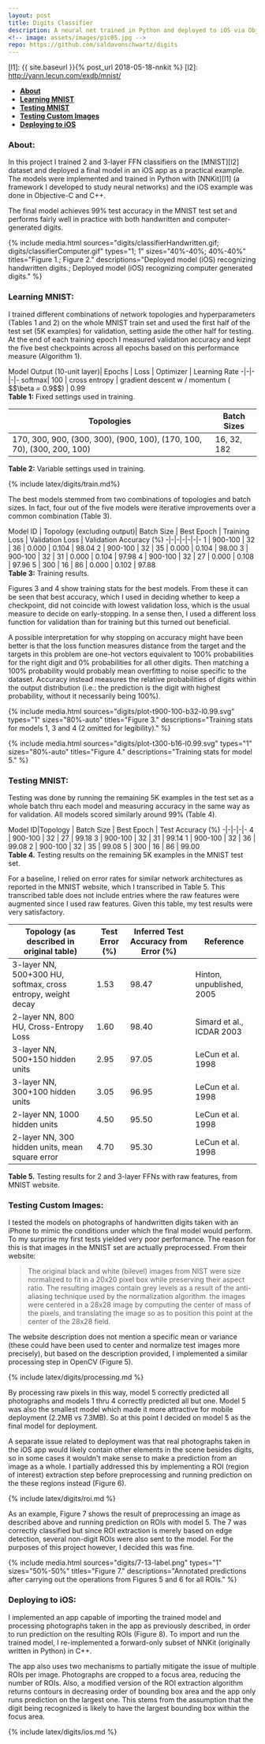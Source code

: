 ```yaml
---
layout: post
title: Digits Classifier
description: A neural net trained in Python and deployed to iOS via Objective-C++
<!-- image: assets/images/pic05.jpg -->
repo: https://github.com/saldavonschwartz/digits
---
```

<!-- Links: -->
[l1]: {{ site.baseurl }}{% post_url 2018-05-18-nnkit %}
[l2]: http://yann.lecun.com/exdb/mnist/

- **[About](#1)**
- **[Learning MNIST](#2)**
- **[Testing MNIST](#3)**
- **[Testing Custom Images](#4)**
- **[Deploying to iOS](#5)**

### <a class="toc_item" name="1"></a>About:

In this project I trained 2 and 3-layer FFN classifiers on the [MNIST][l2] dataset and deployed a final model in an iOS app as a practical example. The models were implemented and trained in Python with [NNKit][l1] (a framework I developed to study neural networks) and the iOS example was done in Objective-C and C++.

The final model achieves 99% test accuracy in the MNIST test set and performs fairly well in practice with both handwritten and computer-generated digits.

{% include media.html
  sources="digits/classifierHandwritten.gif; digits/classifierComputer.gif"
  types="1; 1"
  sizes="40%-40%; 40%-40%"
  titles="Figure 1.; Figure 2."
  descriptions="Deployed model (iOS) recognizing handwritten digits.; Deployed model (iOS) recognizing computer generated digits."
%}

### <a class="toc_item" name="2"></a>Learning MNIST:
I trained different combinations of network topologies and hyperparameters (Tables 1 and 2) on the whole MNIST train set and used the first half of the test set (5K examples) for validation, setting aside the other half for testing. At the end of each training epoch I measured validation accuracy and kept the five best checkpoints across all epochs based on this performance measure (Algorithm 1).

<div style="overflow-x: auto;" markdown="block">
Model Output (10-unit layer)| Epochs | Loss | Optimizer | Learning Rate
 -|-|-|-|-
softmax| 100 | cross entropy |   gradient descent w / momentum ( $$\beta = 0.9$$) | 0.99

</div>
<figcaption><strong>Table 1:</strong> Fixed settings used in training.</figcaption>

Topologies | Batch Sizes
-|-
170, 300, 900, (300, 300), (900, 100), (170, 100, 70), (300, 200, 100) | 16, 32, 182

<figcaption><strong>Table 2:</strong> Variable settings used in training.</figcaption>

{% include latex/digits/train.md%}

The best models stemmed from two combinations of topologies and batch sizes. In fact, four out of the five models were iterative improvements over a common combination (Table 3).

<div style="overflow-x: auto;" markdown="block">
Model ID | Topology (excluding output)| Batch Size | Best Epoch | Training Loss | Validation Loss | Validation Accuracy (%)
 -|-|-|-|-|-|-
1 | 900-100 | 32 | 36 | 0.000 | 0.104 | 98.04
2 | 900-100 | 32 | 35 | 0.000 | 0.104 | 98.00
3 | 900-100 | 32 | 31 | 0.000 | 0.104 | 97.98
4 | 900-100 | 32 | 27 | 0.000 | 0.108 | 97.96
5 | 300 | 16 | 86 | 0.000 | 0.102 | 97.88

</div>
<figcaption><strong>Table 3:</strong> Training results.</figcaption>

Figures 3 and 4 show training stats for the best models. From these it can be seen that best accuracy, which I used in deciding whether to keep a checkpoint, did not coincide with lowest validation loss, which is the usual measure to decide on early-stopping. In a sense then, I used a different loss function for validation than for training but this turned out beneficial.

A possible interpretation for why stopping on accuracy might have been better is that the loss function measures distance from the target and the targets in this problem are one-hot vectors equivalent to 100% probabilities for the right digit and 0% probabilities for all other digits. Then matching a 100% probability would probably mean overfitting to noise specific to the dataset. Accuracy instead measures the relative probabilities of digits within the output distribution (i.e.: the prediction is the digit with highest probability, without it necessarily being 100%).

{% include media.html
  sources="digits/plot-t900-100-b32-l0.99.svg"
  types="1"
  sizes="80%-auto"
  titles="Figure 3."
  descriptions="Training stats for models 1, 3 and 4 (2 omitted for legibility)."
%}

{% include media.html
  sources="digits/plot-t300-b16-l0.99.svg"
  types="1"
  sizes="80%-auto"
  titles="Figure 4."
  descriptions="Training stats for model 5."
%}

### <a class="toc_item" name="3"></a>Testing MNIST:

Testing was done by running the remaining 5K examples in the test set as a whole batch thru each model and measuring accuracy in the same way as for validation. All models scored similarly around 99% (Table 4).

<div style="overflow-x: auto;" markdown="block">
Model ID|Topology | Batch Size | Best Epoch | Test Accuracy (%)
 -|-|-|-|-
4 | 900-100 | 32 | 27 | 99.18
3 | 900-100 | 32 | 31 | 99.14
1 | 900-100 | 32 | 36 | 99.08
2 | 900-100 | 32 | 35 | 99.08
5 | 300 | 16 | 86 | 99.00

</div>
<figcaption><strong>Table 4.</strong> Testing results on the remaining 5K examples in the MNIST test set.</figcaption>

For a baseline, I relied on error rates for similar network architectures as reported in the MNIST website, which I transcribed in Table 5. This transcribed table does not include entries where the raw features were augmented since I used raw features. Given this table, my test results were very satisfactory.

Topology (as described in original table) | Test Error (%) | Inferred Test Accuracy from Error (%) | Reference
-|-|-|-
3-layer NN, 500+300 HU, softmax, cross entropy, weight decay | 1.53	| 98.47 |Hinton, unpublished, 2005
2-layer NN, 800 HU, Cross-Entropy Loss | 1.60	| 98.40 | Simard et al., ICDAR 2003
3-layer NN, 500+150 hidden units | 2.95	| 97.05 | LeCun et al. 1998
3-layer NN, 300+100 hidden units | 3.05	| 96.95 | LeCun et al. 1998
2-layer NN, 1000 hidden units	| 4.50	| 95.50 | LeCun et al. 1998
2-layer NN, 300 hidden units, mean square error	| 4.70	| 95.30| LeCun et al. 1998

<figcaption><strong>Table 5.</strong> Testing results for 2 and 3-layer FFNs with raw features, from MNIST website.</figcaption>

### <a class="toc_item" name="4"></a>Testing Custom Images:

I tested the models on photographs of handwritten digits taken with an iPhone to mimic the conditions under which the final model would perform. To my surprise my first tests yielded very poor performance. The reason for this is that images in the MNIST set are actually preprocessed. From their website:
> The original black and white (bilevel) images from NIST were size normalized to fit in a 20x20 pixel box while preserving their aspect ratio. The resulting images contain grey levels as a result of the anti-aliasing technique used by the normalization algorithm. the images were centered in a 28x28 image by computing the center of mass of the pixels, and translating the image so as to position this point at the center of the 28x28 field.

The website description does not mention a specific mean or variance (these could have been used to center and normalize test images more precisely), but based on the description provided, I implemented a similar processing step in OpenCV (Figure 5).

{% include latex/digits/processing.md %}

By processing raw pixels in this way, model 5 correctly predicted all photographs and models 1 thru 4 correctly predicted all but one. Model 5 was also the smallest model which made it more attractive for mobile deployment (2.2MB vs 7.3MB). So at this point I decided on model 5 as the final model for deployment.

A separate issue related to deployment was that real photographs taken in the iOS app would likely contain other elements in the scene besides digits, so in some cases it wouldn't make sense to make a prediction from an image as a whole. I partially addressed this by implementing a ROI (region of interest) extraction step before preprocessing and running prediction on the these regions instead (Figure 6).

{% include latex/digits/roi.md %}

As an example, Figure 7 shows the result of preprocessing an image as described above and running prediction on ROIs with model 5. The 7 was correctly classified but since ROI extraction is merely based on edge detection, several non-digit ROIs were also sent to the model. For the purposes of this project however, I decided this was fine.

{% include media.html
  sources="digits/7-13-label.png"
  types="1"
  sizes="50%-50%"
  titles="Figure 7."
  descriptions="Annotated predictions after carrying out the operations from Figures 5 and 6 for all ROIs."
%}

### <a class="toc_item" name="5"></a>Deploying to iOS:
I implemented an app capable of importing the trained model and processing photographs taken in the app as previously described, in order to run prediction on the resulting ROIs (Figure 8). To import and run the trained model, I re-implemented a forward-only subset of NNKit (originally written in Python) in C++.

The app also uses two mechanisms to partially mitigate the issue of multiple ROIs per image. Photographs are cropped to a focus area, reducing the number of ROIs. Also, a modified version of the ROI extraction algorithm returns contours in decreasing order of bounding box area and the app only runs prediction on the largest one. This stems from the assumption that the digit being recognized is likely to have the largest bounding box within the focus area.

{% include latex/digits/ios.md %}

